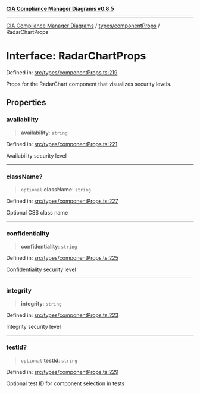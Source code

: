 [**CIA Compliance Manager Diagrams v0.8.5**](../../../README.md)

***

[CIA Compliance Manager Diagrams](../../../modules.md) / [types/componentProps](../README.md) / RadarChartProps

# Interface: RadarChartProps

Defined in: [src/types/componentProps.ts:219](https://github.com/Hack23/cia-compliance-manager/blob/3ae0301247f765ba03c8c0fe645db4718bb8af76/src/types/componentProps.ts#L219)

Props for the RadarChart component that visualizes security levels.

## Properties

### availability

> **availability**: `string`

Defined in: [src/types/componentProps.ts:221](https://github.com/Hack23/cia-compliance-manager/blob/3ae0301247f765ba03c8c0fe645db4718bb8af76/src/types/componentProps.ts#L221)

Availability security level

***

### className?

> `optional` **className**: `string`

Defined in: [src/types/componentProps.ts:227](https://github.com/Hack23/cia-compliance-manager/blob/3ae0301247f765ba03c8c0fe645db4718bb8af76/src/types/componentProps.ts#L227)

Optional CSS class name

***

### confidentiality

> **confidentiality**: `string`

Defined in: [src/types/componentProps.ts:225](https://github.com/Hack23/cia-compliance-manager/blob/3ae0301247f765ba03c8c0fe645db4718bb8af76/src/types/componentProps.ts#L225)

Confidentiality security level

***

### integrity

> **integrity**: `string`

Defined in: [src/types/componentProps.ts:223](https://github.com/Hack23/cia-compliance-manager/blob/3ae0301247f765ba03c8c0fe645db4718bb8af76/src/types/componentProps.ts#L223)

Integrity security level

***

### testId?

> `optional` **testId**: `string`

Defined in: [src/types/componentProps.ts:229](https://github.com/Hack23/cia-compliance-manager/blob/3ae0301247f765ba03c8c0fe645db4718bb8af76/src/types/componentProps.ts#L229)

Optional test ID for component selection in tests
